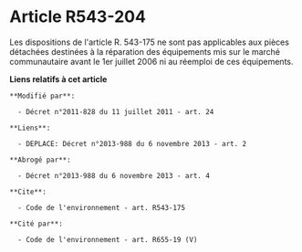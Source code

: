 # Article R543-204

Les dispositions de l'article R. 543-175 ne sont pas applicables aux pièces détachées destinées à la réparation des
équipements mis sur le marché communautaire avant le 1er juillet 2006 ni au réemploi de ces équipements.

**Liens relatifs à cet article**

	**Modifié par**:

	  - Décret n°2011-828 du 11 juillet 2011 - art. 24

	**Liens**:

	  - DEPLACE: Décret n°2013-988 du 6 novembre 2013 - art. 2

	**Abrogé par**:

	  - Décret n°2013-988 du 6 novembre 2013 - art. 4

	**Cite**:

	  - Code de l'environnement - art. R543-175

	**Cité par**:

	  - Code de l'environnement - art. R655-19 (V)
